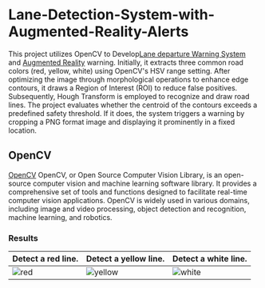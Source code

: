 # Lane-Detection-System-with-Augmented-Reality-Alerts
This project utilizes OpenCV to Develop[Lane departure Warning System](https://en.wikipedia.org/wiki/Lane_departure_warning_system) and [Augmented Reality](https://en.wikipedia.org/wiki/Augmented_reality) warning. Initially, it extracts three common road colors (red, yellow, white) using OpenCV's HSV range setting. After optimizing the image through morphological operations to enhance edge contours, it draws a Region of Interest (ROI) to reduce false positives. Subsequently, Hough Transform is employed to recognize and draw road lines. The project evaluates whether the centroid of the contours exceeds a predefined safety threshold. If it does, the system triggers a warning by cropping a PNG format image and displaying it prominently in a fixed location.

## OpenCV
[OpenCV](https://opencv.org/) OpenCV, or Open Source Computer Vision Library, is an open-source computer vision and machine learning software library. It provides a comprehensive set of tools and functions designed to facilitate real-time computer vision applications. OpenCV is widely used in various domains, including image and video processing, object detection and recognition, machine learning, and robotics.

### Results
| Detect a red line. | Detect a yellow line. | Detect a white line. |
| ------------- | ------------- | ------------- |
| ![red](https://github.com/KennyChen880127/Lane-Detection-System-with-Augmented-Reality-Alerts-Code/assets/99500847/9e32e872-bb11-4e89-9f1a-1f6d3aeec322) | ![yellow](https://github.com/KennyChen880127/Lane-Detection-System-with-Augmented-Reality-Alerts-Code/assets/99500847/833653bb-32d8-4006-a994-276a792ff33c) | ![white](https://github.com/KennyChen880127/Lane-Detection-System-with-Augmented-Reality-Alerts-Code/assets/99500847/bd6400f5-9e34-41b9-b906-b07681abbbe1) |

